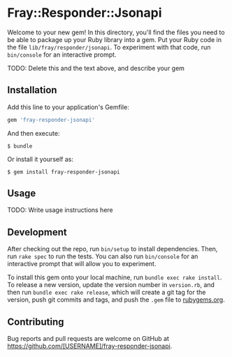 # Fray::Responder::Jsonapi

Welcome to your new gem! In this directory, you'll find the files you need to be able to package up your Ruby library into a gem. Put your Ruby code in the file `lib/fray/responder/jsonapi`. To experiment with that code, run `bin/console` for an interactive prompt.

TODO: Delete this and the text above, and describe your gem

## Installation

Add this line to your application's Gemfile:

```ruby
gem 'fray-responder-jsonapi'
```

And then execute:

    $ bundle

Or install it yourself as:

    $ gem install fray-responder-jsonapi

## Usage

TODO: Write usage instructions here

## Development

After checking out the repo, run `bin/setup` to install dependencies. Then, run `rake spec` to run the tests. You can also run `bin/console` for an interactive prompt that will allow you to experiment.

To install this gem onto your local machine, run `bundle exec rake install`. To release a new version, update the version number in `version.rb`, and then run `bundle exec rake release`, which will create a git tag for the version, push git commits and tags, and push the `.gem` file to [rubygems.org](https://rubygems.org).

## Contributing

Bug reports and pull requests are welcome on GitHub at https://github.com/[USERNAME]/fray-responder-jsonapi.

